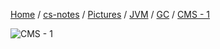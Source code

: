 [Home](https://mengxianbin.github.io) /
[cs-notes](https://mengxianbin.github.io/cs-notes/site) /
[Pictures](https://mengxianbin.github.io/cs-notes/site/Pictures) /
[JVM](https://mengxianbin.github.io/cs-notes/site/Pictures/JVM) /
[GC](https://mengxianbin.github.io/cs-notes/site/Pictures/JVM/GC) /
[CMS - 1](https://mengxianbin.github.io/cs-notes/site/Pictures/JVM/GC/CMS%20-%201)

![CMS - 1](https://mengxianbin.github.io/cs-notes/./Pictures/JVM/GC/CMS%20-%201.png)